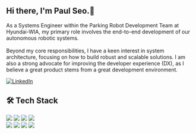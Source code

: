 ## Hi there, I'm Paul Seo.👋
As a Systems Engineer within the Parking Robot Development Team at Hyundai-WIA, my primary role involves the end-to-end development of our autonomous robotic systems. <br><br>
Beyond my core responsibilities, I have a keen interest in system architecture, focusing on how to build robust and scalable solutions. I am also a strong advocate for improving the developer experience (DX), as I believe a great product stems from a great development environment.

[![LinkedIn](https://img.shields.io/badge/LinkedIn-0077B5?style=for-the-logo&logo=linkedin&logoColor=white)](https://kr.linkedin.com/in/%EB%B0%94%EC%9A%B8-%EC%84%9C-1a1567367)

## 🛠️ Tech Stack
<p>
  <img src="https://img.shields.io/badge/C++-00599C?style=flat-square&logo=cplusplus&logoColor=white"/>
  <img src="https://img.shields.io/badge/C%23-512BD4?style=flat-square&logo=csharp&logoColor=white"/>
  <img src="https://img.shields.io/badge/Python-3776AB?style=flat-square&logo=python&logoColor=white"/>
  <img src="https://img.shields.io/badge/JavaScript-F7DF1E?style=flat-square&logo=javascript&logoColor=black"/>
  <br>
  <img src="https://img.shields.io/badge/React-61DAFB?style=flat-square&logo=react&logoColor=black"/>
  <img src="https://img.shields.io/badge/ROS2-22314E?style=flat-square&logo=ros&logoColor=white"/>
  <img src="https://img.shields.io/badge/Docker-2496ED?style=flat-square&logo=docker&logoColor=white"/> 
  <img src="https://img.shields.io/badge/Git-F05032?style=flat-square&logo=git&logoColor=white"/>
</p>

